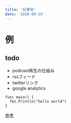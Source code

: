 ```yaml
---
title: '記事例'
date: '2020-09-24'
---
```


# 例

## todo

- podcast再生の仕組み
- rssフィード
- twitterリンク
- google analytics

```
func main() {
  fmt.Println("hello world")
}
```

[参考](https://nextjs.org/learn/basics/create-nextjs-app?utm_source=next-site&utm_medium=nav-cta&utm_campaign=next-website)

